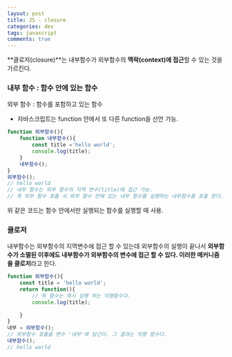 ```yaml
---  
layout: post
title: JS - closure
categories: dev
tags: javascript
comments: true
---
```


**클로저(closure)**는 내부함수가 외부함수의 **맥락(context)에 접근**할 수 있는 것을 가르킨다. 

### 내부 함수 : 함수 안에 있는 함수
외부 함수 : 함수를 포함하고 있는 함수
- 자바스크립트는 function 안에서 또 다른 function을 선언 가능.

```javascript
function 외부함수(){
    function 내부함수(){
        const title ='hello world';
        console.log(title);
    }
    내부함수();
}
외부함수();
// hello world
// 내부 함수는 외부 함수의 지역 변수(title)에 접근 가능.
// 즉 외부 함수 호출 시 외부 함수 안에 있는 내부 함수를 실행하는 내부함수를 호출 한다.
```

위 같은 코드는 함수 안에서만 실행되는 함수를 실행할 때 사용.

### 클로저

내부함수는 외부함수의 지역변수에 접근 할 수 있는데 외부함수의 실행이 끝나서 **외부함수가 소멸된 이후에도 내부함수가 외부함수의 변수에 접근 할 수 있다. 이러한 메커니즘을 클로저**라고 한다. 

```javascript
function 외부함수(){
    const title = 'hello world';
    return function(){
        // 위 함수는 즉시 실행 하는 익명함수다.
        console.log(title);
        
    }
}
내부 = 외부함수();
// 외부함수 호출을 변수 '내부'에 담긴다. 그 결과는 익명 함수다.
내부함수();
// hello world
```
